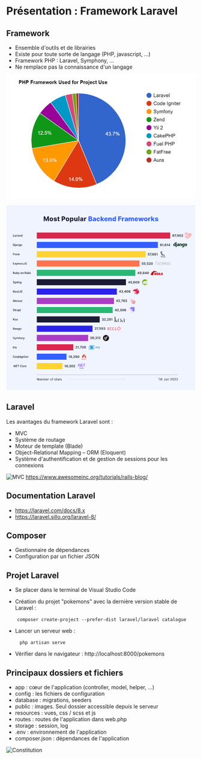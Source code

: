 # Présentation : Framework Laravel

## Framework

- Ensemble d'outils et de librairies
- Existe pour toute sorte de langage (PHP, javascript, …)
- Framework PHP : Laravel, Symphony, ...
- Ne remplace pas la connaissance d'un langage

![Utilisation framework en 2021](/ressources/tutoLaravel/PHP-Framework.png)

![Utilisation framework en 2022](/ressources/tutoLaravel/Most-Popular-Backend-Frameworks.png)

## Laravel

Les avantages du framework Laravel sont :
- MVC
- Système de routage
- Moteur de template (Blade)
- Object-Relational Mapping – ORM (Eloquent)
- Système d'authentification et de gestion de sessions pour les connexions

![MVC](/ressources/tutoLaravel/MVC.png)
https://www.awesomeinc.org/tutorials/rails-blog/


## Documentation Laravel
- <a href="https://laravel.com/docs/8.x" target="_blank">https://laravel.com/docs/8.x</a>
- <a href="https://laravel.sillo.org/laravel-8/" target="_blank">https://laravel.sillo.org/laravel-8/</a>


## Composer
- Gestionnaire de dépendances
- Configuration par un fichier JSON


## Projet Laravel

- Se placer dans le terminal de Visual Studio Code

- Création du projet "pokemons" avec la dernière version stable de Laravel :
```
	composer create-project --prefer-dist laravel/laravel catalogue
```
- Lancer un serveur web :
```
	 php artisan serve
```
- Vérifier dans le navigateur :
	http://localhost:8000/pokemons

## Principaux dossiers et fichiers
- app : cœur de l'application (controller, model, helper, …)
- config : les fichiers de configuration
- database : migrations, seeders
- public : images. Seul dossier accessible depuis le serveur
- resources : vues, css / scss et js
- routes : routes de l'application dans web.php
- storage : session, log
- .env : environnement de l'application
- composer.json : dépendances de l'application

![Constitution](/ressources/tutoLaravel/constitution.png)